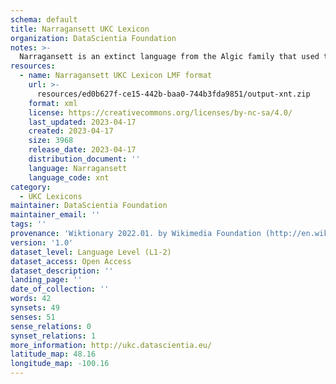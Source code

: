```yaml
---
schema: default
title: Narragansett UKC Lexicon
organization: DataScientia Foundation
notes: >-
  Narragansett is an extinct language from the Algic family that used to be spoken in North America. The UKC Lexicon of Narragansett is represented as a lexico-semantic network. It consists of words, word senses, synsets, as well as sense-level and synset-level relationships
resources:
  - name: Narragansett UKC Lexicon LMF format
    url: >-
      resources/ed0b627f-ce15-442b-baa0-744b3fda9851/output-xnt.zip
    format: xml
    license: https://creativecommons.org/licenses/by-nc-sa/4.0/
    last_updated: 2023-04-17
    created: 2023-04-17
    size: 3968
    release_date: 2023-04-17
    distribution_document: ''
    language: Narragansett
    language_code: xnt
category:
  - UKC Lexicons
maintainer: DataScientia Foundation
maintainer_email: ''
tags: ''
provenance: 'Wiktionary 2022.01. by Wikimedia Foundation (http://en.wiktionary.org); CogNet 2.1 by Khuyagbaatar Batsuren, National University of Mongolia (http://cognet.ukc.disi.unitn.it); Native Languages of the Americas 2021.11. by Laura Redish and Orrin Lewis (http://www.native-languages.org); Princeton WordNet 2.1 by Princeton University (https://wordnet.princeton.edu)'
version: '1.0'
dataset_level: Language Level (L1-2)
dataset_access: Open Access
dataset_description: ''
landing_page: ''
date_of_collection: ''
words: 42
synsets: 49
senses: 51
sense_relations: 0
synset_relations: 1
more_information: http://ukc.datascientia.eu/
latitude_map: 48.16
longitude_map: -100.16
---
```

